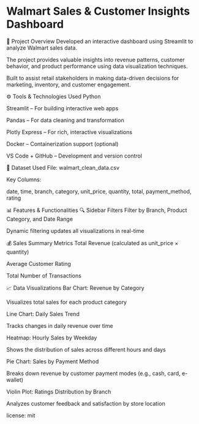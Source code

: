 # Walmart Sales & Customer Insights Dashboard 
📌 Project Overview
Developed an interactive dashboard using Streamlit to analyze Walmart sales data.

The project provides valuable insights into revenue patterns, customer behavior, and product performance using data visualization techniques.

Built to assist retail stakeholders in making data-driven decisions for marketing, inventory, and customer engagement.

⚙️ Tools & Technologies Used
Python

Streamlit – For building interactive web apps

Pandas – For data cleaning and transformation

Plotly Express – For rich, interactive visualizations

Docker – Containerization support (optional)

VS Code + GitHub – Development and version control

📁 Dataset Used
File: walmart_clean_data.csv

Key Columns:

date, time, branch, category, unit_price, quantity, total, payment_method, rating

📊 Features & Functionalities
🔍 Sidebar Filters
Filter by Branch, Product Category, and Date Range

Dynamic filtering updates all visualizations in real-time

💰 Sales Summary Metrics
Total Revenue (calculated as unit_price × quantity)

Average Customer Rating

Total Number of Transactions

📈 Data Visualizations
Bar Chart: Revenue by Category

Visualizes total sales for each product category

Line Chart: Daily Sales Trend

Tracks changes in daily revenue over time

Heatmap: Hourly Sales by Weekday

Shows the distribution of sales across different hours and days

Pie Chart: Sales by Payment Method

Breaks down revenue by customer payment modes (e.g., cash, card, e-wallet)

Violin Plot: Ratings Distribution by Branch

Analyzes customer feedback and satisfaction by store location


license: mit
